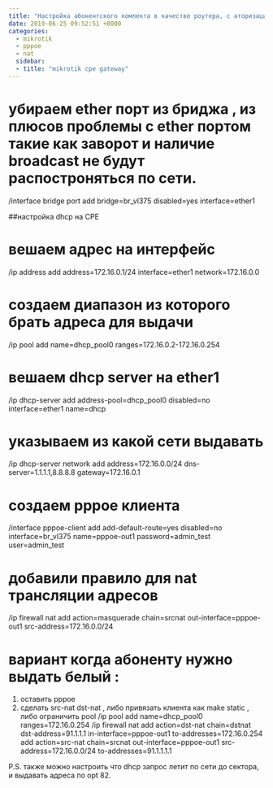 ```yaml
---
title: "Настройка абонентского комлекта в качестве роутера, с аторизацией оп PPPoE."
date: 2019-06-25 09:52:51 +0000
categories:
  - mikrotik
  - pppoe
  - nat
  sidebar:
  - title: "mikrotik cpe gateway"
---
```


# убираем ether порт из бриджа , из плюсов проблемы с ether портом  такие как заворот и наличие broadcast не будут распостроняться по сети.
/interface bridge port
add bridge=br_vl375 disabled=yes interface=ether1

##настройка dhcp на CPE

# вешаем адрес на интерфейс
/ip address
add address=172.16.0.1/24 interface=ether1 network=172.16.0.0

# создаем диапазон из которого брать адреса  для выдачи
/ip pool
add name=dhcp_pool0 ranges=172.16.0.2-172.16.0.254

# вешаем dhcp server на ether1 
/ip dhcp-server
add address-pool=dhcp_pool0 disabled=no interface=ether1 name=dhcp

#  указываем из какой сети выдавать
/ip dhcp-server network
add address=172.16.0.0/24 dns-server=1.1.1.1,8.8.8.8 gateway=172.16.0.1

# создаем pppoe клиента  
/interface pppoe-client
add add-default-route=yes disabled=no interface=br_vl375 name=pppoe-out1 password=admin_test user=admin_test

# добавили правило для nat трансляции адресов
/ip firewall nat
add action=masquerade chain=srcnat out-interface=pppoe-out1 src-address=172.16.0.0/24

# вариант когда абоненту нужно выдать белый :
1) оставить pppoe
2)  сделать src-nat dst-nat , либо привязать клиента как make static , либо ограничить pool
/ip pool
add name=dhcp_pool0 ranges=172.16.0.254
/ip firewall nat
add action=dst-nat chain=dstnat dst-address=91.1.1.1 in-interface=pppoe-out1 to-addresses=172.16.0.254
add action=src-nat chain=srcnat out-interface=pppoe-out1 src-address=172.16.0.0/24 to-addresses=91.1.1.1.1


P.S. также можно настроить что dhcp запрос летит по сети до сектора, и выдавать адреса по opt 82.
